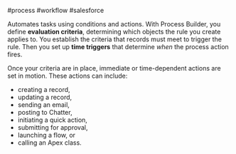 #process #workflow #salesforce 

Automates tasks using conditions and actions.
With Process Builder, you define **evaluation criteria**, determining which objects the rule you create applies to.
You establish the criteria that records must meet to trigger the rule. Then you set up **time triggers** that determine _when_ the process action fires.

Once your criteria are in place, immediate or time-dependent actions are set in motion.
These actions can include:
- creating a record, 
- updating a record, 
- sending an email, 
- posting to Chatter, 
- initiating a quick action, 
- submitting for approval, 
- launching a flow, or 
- calling an Apex class. 